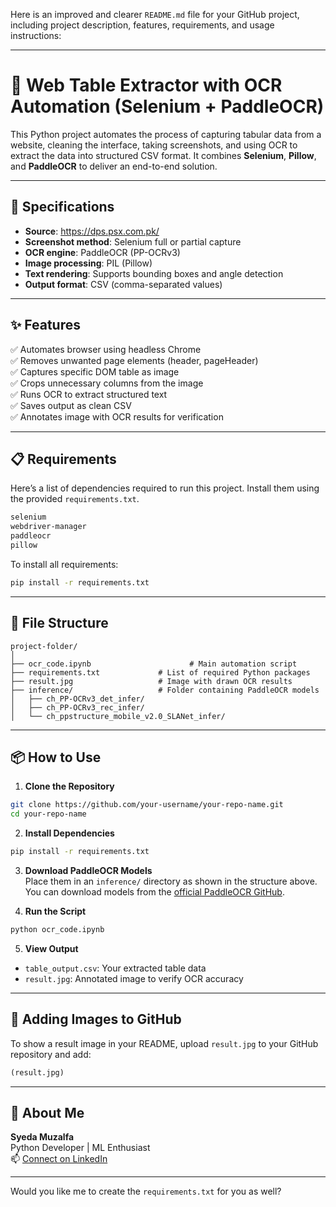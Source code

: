 Here is an improved and clearer `README.md` file for your GitHub project, including project description, features, requirements, and usage instructions:

---

# 🧾 Web Table Extractor with OCR Automation (Selenium + PaddleOCR)

This Python project automates the process of capturing tabular data from a website, cleaning the interface, taking screenshots, and using OCR to extract the data into structured CSV format. It combines **Selenium**, **Pillow**, and **PaddleOCR** to deliver an end-to-end solution.

---

## 🔧 Specifications

- **Source**: https://dps.psx.com.pk/  
- **Screenshot method**: Selenium full or partial capture
- **OCR engine**: PaddleOCR (PP-OCRv3)
- **Image processing**: PIL (Pillow)
- **Text rendering**: Supports bounding boxes and angle detection
- **Output format**: CSV (comma-separated values)

---

## ✨ Features

✅ Automates browser using headless Chrome  
✅ Removes unwanted page elements (header, pageHeader)  
✅ Captures specific DOM table as image  
✅ Crops unnecessary columns from the image  
✅ Runs OCR to extract structured text  
✅ Saves output as clean CSV  
✅ Annotates image with OCR results for verification  

---

## 📋 Requirements

Here’s a list of dependencies required to run this project. Install them using the provided `requirements.txt`.

```txt
selenium
webdriver-manager
paddleocr
pillow
```

To install all requirements:

```bash
pip install -r requirements.txt
```

---

## 📁 File Structure

```
project-folder/
│
├── ocr_code.ipynb                      # Main automation script
├── requirements.txt             # List of required Python packages
├── result.jpg                   # Image with drawn OCR results           
├── inference/                   # Folder containing PaddleOCR models
│   ├── ch_PP-OCRv3_det_infer/
│   ├── ch_PP-OCRv3_rec_infer/
│   └── ch_ppstructure_mobile_v2.0_SLANet_infer/
```

---

## 📦 How to Use

1. **Clone the Repository**
```bash
git clone https://github.com/your-username/your-repo-name.git
cd your-repo-name
```

2. **Install Dependencies**
```bash
pip install -r requirements.txt
```

3. **Download PaddleOCR Models**  
Place them in an `inference/` directory as shown in the structure above. You can download models from the [official PaddleOCR GitHub](https://github.com/PaddlePaddle/PaddleOCR).

4. **Run the Script**
```bash
python ocr_code.ipynb 
```

5. **View Output**
- `table_output.csv`: Your extracted table data
- `result.jpg`: Annotated image to verify OCR accuracy

---

## 📸 Adding Images to GitHub

To show a result image in your README, upload `result.jpg` to your GitHub repository and add:

```md
(result.jpg)
```

---

## 👤 About Me

**Syeda Muzalfa**  
Python Developer | ML Enthusiast  
📫 [Connect on LinkedIn](https://www.linkedin.com/in/your-link-here)

---

Would you like me to create the `requirements.txt` for you as well?
